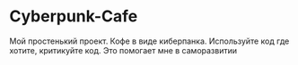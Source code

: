 # Cyberpunk-Cafe
Мой простенький проект. Кофе в виде киберпанка. Используйте код где хотите, критикуйте код. Это помогает мне в саморазвитии
